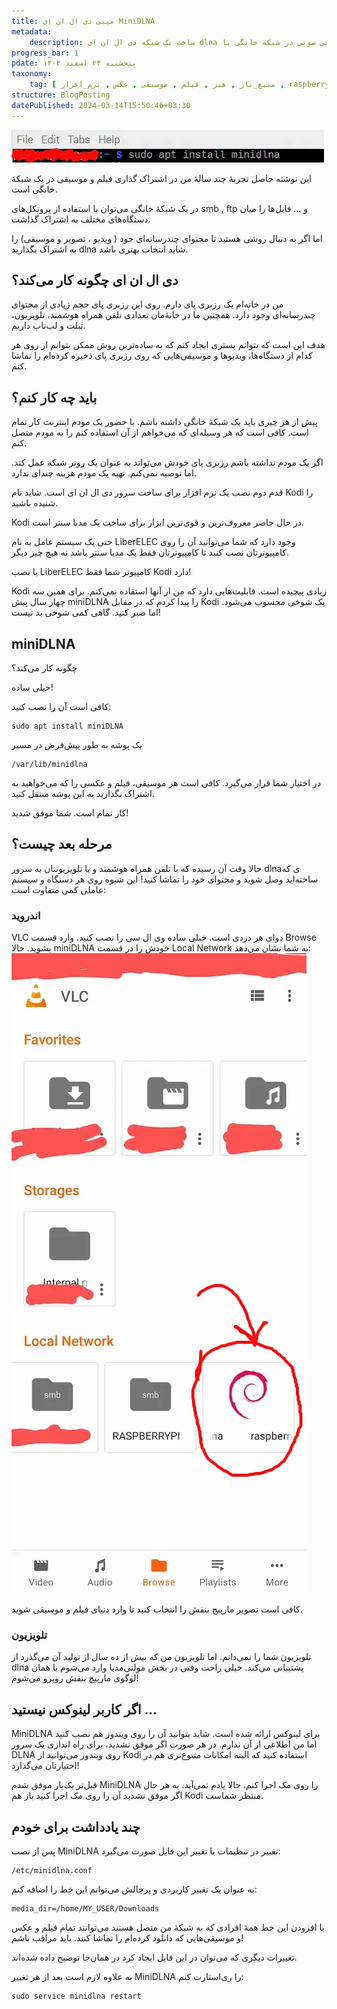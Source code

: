 ```yaml
---
title: مینی دی ال ان اِی MiniDLNA
metadata: 
    description: ساخت یک شبکه دی ال ان ای dlna و به اشتراک گذاری مدیا فیلم ویدیو عکس تصویر موسیقی صوتی در شبکه خانگی با minidlna مینی دی ال ان ای روی رزبری پای Raspberry pi
progress_bar: 1
pdate: پنجشنبه ۲۴ اسفند ۱۴۰۲
taxonomy:
    tag: [ منبع_باز , هنر , فیلم , موسیقی , عکس , نرم_افزار , raspberry_pi  ]
structure: BlogPosting
datePublished: 2024-03-14T15:50:46+03:30
---
```

![ نصب مینی دی ال ان ای MiniDLNA روی یک دستگاه رزبری پای ](2024-03-14-114002_1920x1080_scrot.webp?classes=center&loading=lazy&width=500)
<div class="align-center">
</div>

این نوشته حاصل تجربهٔ چند سالهٔ من در اشتراک گذاری فیلم و موسیقی در یک شبکهٔ خانگی است.

در یک شبکهٔ خانگی می‌توان با استفاده از پروتکل‌های
smb
,
ftp
و ... فایل‌ها را میان دستگاه‌های مختلف به اشتراک گذاشت.

اما اگر به دنبال روشی هستید تا محتوای چندرسانه‌ای خود ( ویدیو ، تصویر و موسیقی) را به اشتراک بگذارید 
dlna
شاید انتخاب بهتری باشد.

## دی ال ان ای چگونه کار می‌کند؟

من در خانه‌ام یک رزبری پای دارم. روی این رزبری پای حجم زیادی از محتوای چندرسانه‌ای وجود دارد. همچنین ما در خانهٔ‌مان تعدادی تلفن همراه هوشمند، تلویزیون، تبلت و لب‌تاب داریم.

هدف این است که بتوانم بستری ایجاد کنم که به ساده‌ترین روش ممکن بتوانم از روی هر کدام از دستگاه‌ها، ویدیو‌ها و موسیقی‌هایی که روی رزبری پای ذخیره کرده‌ام را تماشا کنم. 

## باید چه کار کنم؟

پیش از هر چیزی باید یک شبکهٔ خانگی داشته باشم. با حضور یک مودم اینترنت کار تمام است. کافی است که هر وسیله‌ای که می‌خواهم از آن استفاده کنم را به مودم متصل کنم. 

اگر یک مودم نداشته باشم رزبری پای خودش می‌تواند به عنوان یک روتر شبکه عمل کند. اما توصیه نمی‌کنم. تهیه یک مودم هزینه چندای ندارد.

قدم دوم نصب یک نرم افزار برای ساخت سرور دی ال ان ای است. شاید نام
Kodi
را شنیده باشید. 

Kodi
در حال حاضر معروف‌ترین و قوی‌ترین ابزار برای ساخت یک مدیا سنتر است.

حتی یک سیستم عامل به نام
LiberELEC
وجود دارد که شما می‌توانید آن را روی کامپیوترتان نصب کنید تا کامپیوترتان فقط یک مدیا سنتر باشد نه هیچ چیز دیگر. 

با نصب 
LiberELEC
کامپیوتر شما فقط 
Kodi دارد!

Kodi 
زیادی پیچیده است. قابلیت‌هایی دارد که من از آنها استفاده نمی‌کنم. برای همین سه چهار سال پیش 
miniDLNA
را پیدا کردم که در مقابل 
Kodi
یک شوخی محسوب می‌شود. اما صبر کنید. گاهی کمی شوخی بد نیست! 

## miniDLNA 
چگونه کار می‌کند؟

خیلی ساده!

کافی است آن را نصب کنید:
```
sudo apt install miniDLNA
```
یک پوشه به طور پیش‌فرض در مسیر 
```
/var/lib/minidlna
```
در اختیار شما قرار می‌گیرد. کافی است هر موسیقی، فیلم و عکسی را که می‌خواهید به اشتراک بگذارید به این پوشه منتقل کنید.

کار تمام است. شما موفق شدید!

## مرحله بعد چیست؟

حالا وقت آن رسیده که با تلفن همراه هوشمند و یا تلویزیونتان به سرور 
dlnaی 
که ساخته‌اید وصل شوید و محتوای خود را تماشا کنید! این شیوه روی هر دستگاه و سیستم عاملی کمی متفاوت است:

### اندروید

VLC
دوای هر دردی است. خیلی ساده 
وی ال سی را نصب کنید. وارد قسمت
Browse
بشوید.
حالا
miniDLNA 
خودش را در قسمت 
Local Network
به شما نشان می‌دهد:
![ تصویری از یک جاده ](Screenshot_20240314_112813_VLC~2.webp?classes=center&loading=lazy)

کافی است تصویر مارپیچ بنفش را انتخاب کنید تا وارد دنیای فیلم و موسیقی شوید.

### تلویزیون

تلویزیون شما را نمی‌دانم. اما تلویزیون من که بیش از ده سال از تولید آن می‌گذرد از
dlna
پشتیبانی می‌کند. خیلی راحت وقتی در بخش مولتی‌مدیا وارد می‌شوم با همان لوگوی مارپیچ بنفش روبرو می‌شوم!

## اگر کاربر لینوکس نیستید ...

MiniDLNA
برای لینوکس ارائه شده‌ است. شاید بتوانید آن را روی ویندوز هم نصب کنید اما من اطلاعی از آن ندارم. در هر صورت اگر موفق نشدید، برای راه اندازی یک سرور 
DLNA
روی ویندوز می‌توانید از 
Kodi 
استفاده کنید که البته امکانات متنوع‌تری هم در اختیارتان می‌گذارد!

قبل‌تر یک‌بار موفق شدم 
MiniDLNA
را روی مک اجرا کنم. حالا یادم نمی‌آید. به هر حال اگر موفق نشدید آن را روی مک اجرا کنید باز هم 
Kodi
منتظر شماست.

## چند یادداشت برای خودم

پس از نصب 
MiniDLNA
تغییر در تنظیمات با تغییر این فایل صورت می‌گیرد:

```
/etc/minidlna.conf
```
به عنوان یک تغییر کاربردی و پرچالش می‌توانم این خط را اضافه کنم:
```
media_dir=/home/MY_USER/Downloads
```

با افزودن این خط همهٔ افرادی که به شبکهٔ من متصل هستند می‌توانند تمام فیلم و عکس و موسیقی‌هایی که دانلود کرده‌ام را تماشا کنند. باید مراقب باشم! 

تغییرات دیگری که می‌توان در این فایل ایجاد کرد در همان‌جا توضیح داده شده‌اند.

به علاوه لازم است بعد از هر تغییر
MiniDLNA
را ری‌استارت کنم:

```
sudo service minidlna restart
```



